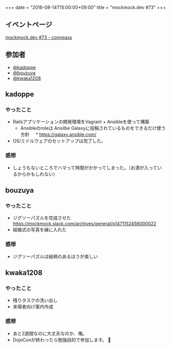 +++
date = "2016-08-14T15:00:00+09:00"
title = "mockmock.dev #73"
+++

## イベントページ
[mockmock.dev #73 - connpass](http://mockmock.connpass.com/event/37549/)

## 参加者

* [@kadoppe](https://twitter.com/kadoppe)
* [@bouzuya](https://twitter.com/bouzuya)
* [@kwaka1208](https://twitter.com/kwaka1208)

## kadoppe
### やったこと
* Railsアプリケーションの開発環境をVagrant + Ansibleを使って構築
  * Ansibleのroleは Ansilbe Galaxyに投稿されているものをできるだけ使う方針
     * https://galaxy.ansible.com/
* OS/ミドルウェアのセットアップは完了した。

### 感想
* しょうもないところでハマって時間がかかってしまった。（お酒が入っているからかもしれない）

## bouzuya
### やったこと
* ジグソーパズルを完成させた https://mockmock.slack.com/archives/general/p1471152456000022
* 結婚式の写真を縁に入れた

### 感想
* ジグソーパズルは絵柄のあるほうが楽しい

## kwaka1208
### やったこと
* 残りタスクの洗い出し
* 来場者向け案内作成

### 感想
* あと2週間なのに大丈夫なのか、俺。
* DojoConが終わったら勉強目的で参加します。 :bow:
